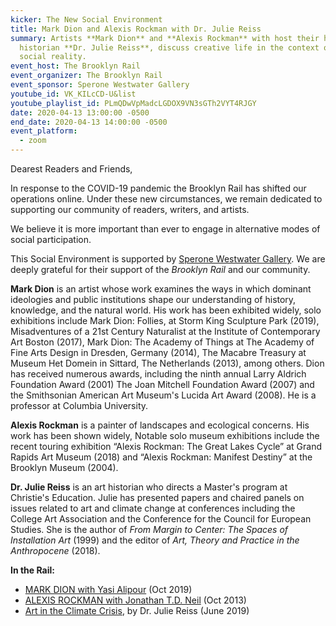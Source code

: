 ```yaml
---
kicker: The New Social Environment
title: Mark Dion and Alexis Rockman with Dr. Julie Reiss
summary: Artists **Mark Dion** and **Alexis Rockman** with host their host art
  historian **Dr. Julie Reiss**, discuss creative life in the context of our new
  social reality.
event_host: The Brooklyn Rail
event_organizer: The Brooklyn Rail
event_sponsor: Sperone Westwater Gallery
youtube_id: VK_KILcCD-U&list
youtube_playlist_id: PLmQDwVpMadcLGDOX9VN3sGTh2VYT4RJGY
date: 2020-04-13 13:00:00 -0500
end_date: 2020-04-13 14:00:00 -0500
event_platform:
  - zoom
---
```


Dearest Readers and Friends,

In response to the COVID-19 pandemic the Brooklyn Rail has shifted our operations online. Under these new circumstances, we remain dedicated to supporting our community of readers, writers, and artists.

We believe it is more important than ever to engage in alternative modes of social participation.

This Social Environment is supported by  [Sperone Westwater Gallery](https://www.speronewestwater.com/). We are deeply grateful for their support of the _Brooklyn Rail_ and our community.

**Mark Dion**  is an artist whose work examines the ways in which dominant ideologies and public institutions shape our understanding of history, knowledge, and the natural world. His work has been exhibited widely, solo exhibitions include Mark Dion: Follies, at Storm King Sculpture Park (2019), Misadventures of a 21st Century Naturalist at the Institute of Contemporary Art Boston (2017), Mark Dion: The Academy of Things at The Academy of Fine Arts Design in Dresden, Germany (2014), The Macabre Treasury at Museum Het Domein in Sittard, The Netherlands (2013), among others. Dion has received numerous awards, including the ninth annual Larry Aldrich Foundation Award (2001) The Joan Mitchell Foundation Award (2007) and the Smithsonian American Art Museum's Lucida Art Award (2008). He is a professor at Columbia University.

**Alexis Rockman**  is a painter of landscapes and ecological concerns. His work has been shown widely, Notable solo museum exhibitions include the recent touring exhibition “Alexis Rockman: The Great Lakes Cycle” at Grand Rapids Art Museum (2018) and “Alexis Rockman: Manifest Destiny” at the Brooklyn Museum (2004).

**Dr. Julie Reiss** is an art historian who directs a Master's program at Christie's Education. Julie has presented papers and chaired panels on issues related to art and climate change at conferences including the College Art Association and the Conference for the Council for European Studies. She is the author of  _From Margin to Center: The Spaces of Installation Art_  (1999) and the editor of  _Art, Theory and Practice in the Anthropocene_  (2018).

**In the Rail:**

-   [MARK DION with Yasi Alipour](https://brooklynrail.org/2019/10/art/MARK-DION-with-Yasi-Alipour) (Oct 2019)
-   [ALEXIS ROCKMAN with Jonathan T.D. Neil](https://brooklynrail.org/2013/10/art/alexis-rockman-with-jonathan-t-d-neil) (Oct 2013)
-   [Art in the Climate Crisis](https://brooklynrail.org/2019/06/editorsmessage/Art-in-the-Climate-Crisis), by Dr. Julie Reiss (June 2019)